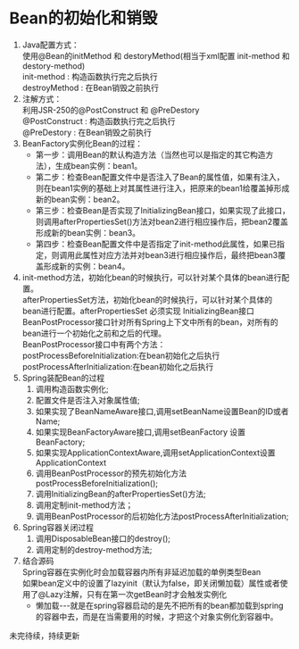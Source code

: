 # Bean的初始化和销毁
1. Java配置方式：  
使用@Bean的initMethod 和 destoryMethod(相当于xml配置 init-method 和 destory-method)  
init-method : 构造函数执行完之后执行  
destroyMethod : 在Bean销毁之前执行
2. 注解方式：  
利用JSR-250的@PostConstruct 和 @PreDestory  
@PostConstruct : 构造函数执行完之后执行  
@PreDestory : 在Bean销毁之前执行  
3. BeanFactory实例化Bean的过程：  
    * 第一步：调用Bean的默认构造方法（当然也可以是指定的其它构造方法），生成bean实例：bean1。  
    * 第二步：检查Bean配置文件中是否注入了Bean的属性值，如果有注入，则在bean1实例的基础上对其属性进行注入，把原来的bean1给覆盖掉形成新的bean实例：bean2。
    * 第三步：检查Bean是否实现了InitializingBean接口，如果实现了此接口，则调用afterPropertiesSet()方法对bean2进行相应操作后，把bean2覆盖形成新的bean实例：bean3。
    * 第四步：检查Bean配置文件中是否指定了init-method此属性，如果已指定，则调用此属性对应方法并对bean3进行相应操作后，最终把bean3覆盖形成新的实例：bean4。  
4. init-method方法，初始化bean的时候执行，可以针对某个具体的bean进行配置。  
afterPropertiesSet方法，初始化bean的时候执行，可以针对某个具体的bean进行配置。afterPropertiesSet 必须实现 InitializingBean接口  
BeanPostProcessor接口针对所有Spring上下文中所有的bean，对所有的bean进行一个初始化之前和之后的代理。  
BeanPostProcessor接口中有两个方法：   
postProcessBeforeInitialization:在bean初始化之后执行  
postProcessAfterInitialization:在bean初始化之后执行  
5. Spring装配Bean的过程  
    1. 调用构造函数实例化;
    2. 配置文件是否注入对象属性值;
    3. 如果实现了BeanNameAware接口,调用setBeanName设置Bean的ID或者Name;
    4. 如果实现BeanFactoryAware接口,调用setBeanFactory 设置BeanFactory;
    5. 如果实现ApplicationContextAware,调用setApplicationContext设置ApplicationContext
    6. 调用BeanPostProcessor的预先初始化方法postProcessBeforeInitialization();
    7. 调用InitializingBean的afterPropertiesSet()方法;
    8. 调用定制init-method方法；
    9. 调用BeanPostProcessor的后初始化方法postProcessAfterInitialization;  
6. Spring容器关闭过程
    1. 调用DisposableBean接口的destroy();
    2. 调用定制的destroy-method方法;
7. 结合源码  
Spring容器在实例化时会加载容器内所有非延迟加载的单例类型Bean  
如果bean定义中的设置了lazyinit（默认为false，即关闭懒加载）属性或者使用了@Lazy注解，只有在第一次getBean时才会触发实例化  
    * 懒加载---就是在spring容器启动的是先不把所有的bean都加载到spring的容器中去，而是在当需要用的时候，才把这个对象实例化到容器中。





未完待续，持续更新
